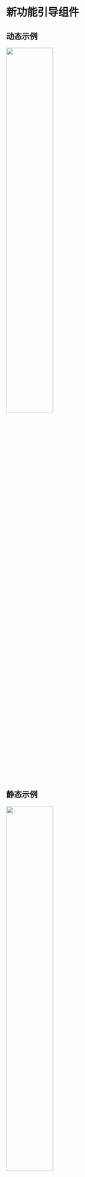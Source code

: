 # 新功能引导组件

## 动态示例

<img src="./media/HLBGuide-Example.gif" width="50%" height="50%">

## 静态示例

<img src="./media/HLBGuide-Example.jpg" width="50%" height="50%">

## 集成 HLBGuide

在 Podfile 中添加：  

```
pod 'HLBGuide'
```

## HLBGuide 的设计思想

类似使用 `UITableviewController` 和 `UITableviewCell` 创建和管理自定义 cell，使用 `HLBGuide` 时，需要创建 **HLBFocusedWithDialogViewController** 和 **HLBDialogView** 的子类，以自定义会话框的 UI 并管理相关点击事件。不同的是，一个 `UITableviewController` 上可管理多个 `UITableviewCell` 子类实例，而 `HLBFocusedWithDialogViewController` 只需要管理一个 `HLBDialogView` 子类实例。  

类似 `UITableViewDataSource` 为 `UITableviewController` 提供当前要显示的自定义 cell，使用 `HLBGuide` 时，通过遵守 **HLBFocusedWithDialogViewControllerDelegate** 协议来告知 `HLBFocusedWithDialogViewController` 使用哪个自定义的 `HLBDialogView` 子类。

## HLBGuide 的使用方法

在 `HLBDialogView` 中添加自定义 UI ， 在 `HLBFocusedWithDialogViewController` 添加点击事件。如示例中的 `MyFocusedWithDialogViewController` 和 `MyDialogView`。  

需要注意的是， `HLBDialogView` 子类的控件需添加到的 `contentView` 中。

<img src="./media/subclass-example.jpg" width="50%" height="50%">

**然后就可以按下述步骤添加和展示引导页了：**

#### 创建引导页

初始化自定义的引导页，并遵守和实现 `HLBFocusedWithDialogViewControllerDelegate` 代理，以将自定义会话框的 `Class` 传入。

#### 将创建好的引导页添加到 `HLBFocusedWithDialogManager` 中

```
[[HLBFocusedWithDialogManager sharedInstance] addFocusedWithDialogVC:focusedWithDialogVC];
```

#### 最后开始展示引导页

```
[[HLBFocusedWithDialogManager sharedInstance] show];
```

#### 说明

详细的使用示例可参考 `HLBGuideExample` 示例工程中的 `MyExampleViewController.m`。

## 原理讲解：示例 app 中 UI 的层级结构

#### 总览

<img src="./media/reveal-all.jpg" width="50%" height="50%">

在新建的 `window` 上，有两个子 view，一个是带透明镂空的 `HLBFocusedView`；另一个是带三角形指示器的 `MyDialogView`，它继承自 `HLBDialogView`。  

此 `window` 的 `rootViewController` 为当前引导页对应的控制器 `MyFocusedWithDialogViewController`，它继承自组件中的 `HLBFocusedWithDialogViewController`，管理着上述的 `HLBFocusedView` 和 `MyDialogView`。   

#### HLBFocusedView

带透明镂空的蒙层，是使用 `UIBezierPath` 的 `bezierPathByReversingPath` 对矩形做的反向路径绘制。  

它可直接使用，无需自定义。  

<img src="./media/reveal-focusedView.jpg" width="50%" height="50%">

#### MyDialogView

带三角形指示器的会话框（由于三角形是在 layer 上绘制的，所以在 reveal 中没有显示）。  

`MyDialogView` 继承自 `HLBDialogView`，子类可在 `contentView` 上添加自定义控件（如本示例中的 Label 和 Button）。

<img src="./media/reveal-dialogView.jpg" width="50%" height="50%">
